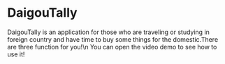 # DaigouTally
 DaigouTally is an application for those who are traveling or studying in foreign country and have time to buy some things for the domestic.There are three function for you!\n
 You can open the video demo to see how to use it!
